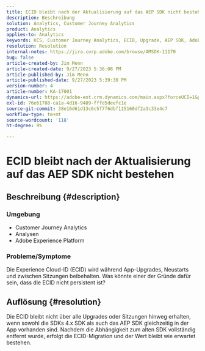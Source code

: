 ```yaml
---
title: ECID bleibt nach der Aktualisierung auf das AEP SDK nicht bestehen
description: Beschreibung
solution: Analytics, Customer Journey Analytics
product: Analytics
applies-to: Analytics
keywords: KCS, Customer Journey Analytics, ECID, Upgrade, AEP SDK, Adobe Experience Platform, Experience Cloud ID
resolution: Resolution
internal-notes: https://jira.corp.adobe.com/browse/AMSDK-11170
bug: false
article-created-by: Jim Menn
article-created-date: 9/27/2023 5:36:08 PM
article-published-by: Jim Menn
article-published-date: 9/27/2023 5:39:30 PM
version-number: 4
article-number: KA-17001
dynamics-url: https://adobe-ent.crm.dynamics.com/main.aspx?forceUCI=1&pagetype=entityrecord&etn=knowledgearticle&id=e48bd550-5c5d-ee11-be6f-6045bd006268
exl-id: 76e61788-ca1a-4d16-9489-fffd5deefc1e
source-git-commit: 38e16d61d13c6c5f7f6dbf115160df2a3c33e4c7
workflow-type: tm+mt
source-wordcount: '118'
ht-degree: 9%

---
```


# ECID bleibt nach der Aktualisierung auf das AEP SDK nicht bestehen

## Beschreibung {#description}


### <b>Umgebung</b>

- Customer Journey Analytics
- Analysen
- Adobe Experience Platform




### <b>Probleme/Symptome</b>

Die Experience Cloud-ID (ECID) wird während App-Upgrades, Neustarts und zwischen Sitzungen beibehalten. Was könnte einer der Gründe dafür sein, dass die ECID nicht persistent ist?


## Auflösung {#resolution}


Die ECID bleibt nicht über alle Upgrades oder Sitzungen hinweg erhalten, wenn sowohl die SDKs 4.x SDK als auch das AEP SDK gleichzeitig in der App vorhanden sind. Nachdem die Abhängigkeit zum alten SDK vollständig entfernt wurde, erfolgt die ECID-Migration und der Wert bleibt wie erwartet bestehen.
